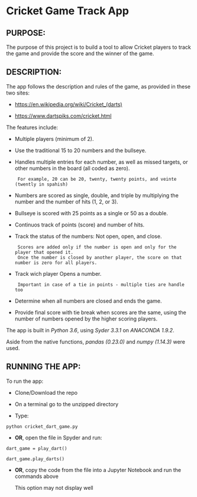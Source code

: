 # Cricket Game Track App

## PURPOSE:
The purpose of this project is to build a tool to allow Cricket players to track the game and provide the score and the winner of the game. 

## DESCRIPTION:
The app follows the description and rules of the game, as provided in these two sites:
   - https://en.wikipedia.org/wiki/Cricket_(darts)
    
   - https://www.dartspiks.com/cricket.html
    
The features include:
   - Multiple players (minimum of 2).
   
   - Use the traditional 15 to 20 numbers and the bullseye. 
   
   - Handles multiple entries for each number, as well as missed targets, or other numbers in the board (all coded as zero).
          
          For example, 20 can be 20, twenty, twenty points, and veinte (twently in spahish)
   
   - Numbers are scored as single, double, and triple by multiplying the number and the number of hits (1, 2, or 3).
   
   - Bullseye is scored with 25 points as a single or 50 as a double. 
    
   - Continuos track of points (score) and number of hits.
   
   - Track the status of the numbers: Not open, open, and close. 
    
          Scores are added only if the number is open and only for the player that opened it. 
          Once the number is closed by another player, the score on that number is zero for all players. 
   
   - Track wich player Opens a number.
   
          Important in case of a tie in points - multiple ties are handle too
   
   - Determine when all numbers are closed and ends the game. 
   
   - Provide final score with tie break when scores are the same, using the number of numbers opened by the higher scoring players. 
   
  The app is built in *Python 3.6*, using *Syder 3.3.1* on *ANACONDA 1.9.2*. 
  
  Aside from the native functions, *pandas (0.23.0)* and *numpy (1.14.3)* were used. 
  
## RUNNING THE APP:

To run the app:
  - Clone/Download the repo
  
  - On a terminal go to the unzipped directory
  
  - Type: 
  
   `python cricket_dart_game.py` 
    
  - **OR**,  open the file in Spyder and run:
  
  `dart_game = play_dart()`
  
  `dart_game.play_darts()`
  
  -  **OR**, copy the code from the file into a Jupyter Notebook and run the commands above 
      
      This option may not display well
  
   
   



